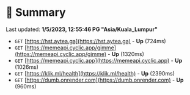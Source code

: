 # 📖 Summary
Last updated: **1/5/2023, 12:55:46 PG "Asia/Kuala_Lumpur"**

- `GET` [https://hst.aytea.ga](https://hst.aytea.ga) - **Up** (724ms)
- `GET` [https://memeapi.cyclic.app/gimme](https://memeapi.cyclic.app/gimme) - **Up** (1320ms)
- `GET` [https://memeapi.cyclic.app](https://memeapi.cyclic.app) - **Up** (1026ms)
- `GET` [https://klik.ml/health](https://klik.ml/health) - **Up** (2390ms)
- `GET` [https://dumb.onrender.com](https://dumb.onrender.com) - **Up** (960ms)
